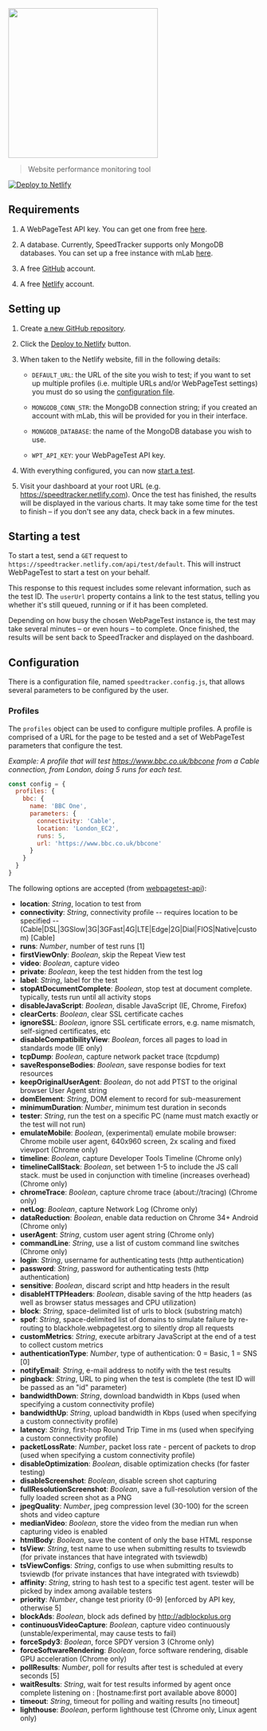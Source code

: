 <img src="https://speedtracker.org/assets/images/logo-full-square-inverted.png" width="300">

> Website performance monitoring tool

[![Deploy to Netlify](https://www.netlify.com/img/deploy/button.svg)](https://app.netlify.com/start/deploy?repository=https://github.com/speedtracker/speedtracker-netlify)

## Requirements

1. A WebPageTest API key. You can get one from free [here](https://www.webpagetest.org/getkey.php).

1. A database. Currently, SpeedTracker supports only MongoDB databases. You can set up a free instance with mLab [here](https://mlab.com/).

1. A free [GitHub](https://github.com) account.

1. A free [Netlify](https://netlify.com) account.

## Setting up

1. Create [a new GitHub repository](https://github.com/new).

1. Click the [Deploy to Netlify](https://app.netlify.com/start/deploy?repository=https://github.com/speedtracker/speedtracker-netlify) button.

1. When taken to the Netlify website, fill in the following details:

    - `DEFAULT_URL`: the URL of the site you wish to test; if you want to set up multiple profiles (i.e. multiple URLs and/or WebPageTest settings) you must do so using the [configuration file](#configuration).

    - `MONGODB_CONN_STR`: the MongoDB connection string; if you created an account with mLab, this will be provided for you in their interface.

    - `MONGODB_DATABASE`: the name of the MongoDB database you wish to use.

    - `WPT_API_KEY`: your WebPageTest API key.

1. With everything configured, you can now [start a test](#starting-a-test).

1. Visit your dashboard at your root URL (e.g. https://speedtracker.netlify.com). Once the test has finished, the results will be displayed in the various charts. It may take some time for the test to finish – if you don't see any data, check back in a few minutes.

## Starting a test

To start a test, send a `GET` request to `https://speedtracker.netlify.com/api/test/default`. This will instruct WebPageTest to start a test on your behalf.

This response to this request includes some relevant information, such as the test ID. The `userUrl` property contains a link to the test status, telling you whether it's still queued, running or if it has been completed.

Depending on how busy the chosen WebPageTest instance is, the test may take several minutes – or even hours – to complete. Once finished, the results will be sent back to SpeedTracker and displayed on the dashboard.

## Configuration

There is a configuration file, named `speedtracker.config.js`, that allows several parameters to be configured by the user.

### Profiles

The `profiles` object can be used to configure multiple profiles. A profile is comprised of a URL for the page to be tested and a set of WebPageTest parameters that configure the test.

*Example: A profile that will test https://www.bbc.co.uk/bbcone from a Cable connection, from London, doing 5 runs for each test.*

```js
const config = {
  profiles: {
    bbc: {
      name: 'BBC One',
      parameters: {
        connectivity: 'Cable',
        location: 'London_EC2',
        runs: 5,
        url: 'https://www.bbc.co.uk/bbcone'
      }
    }
  }
}
```

The following options are accepted (from [webpagetest-api](https://github.com/marcelduran/webpagetest-api)):

* **location**: _String_, location to test from
* **connectivity**: _String_, connectivity profile -- requires location to be specified -- (Cable|DSL|3GSlow|3G|3GFast|4G|LTE|Edge|2G|Dial|FIOS|Native|custom) [Cable]
* **runs**: _Number_, number of test runs [1]
* **firstViewOnly**: _Boolean_, skip the Repeat View test
* **video**: _Boolean_, capture video
* **private**: _Boolean_, keep the test hidden from the test log
* **label**: _String_, label for the test
* **stopAtDocumentComplete**: _Boolean_, stop test at document complete. typically, tests run until all activity stops
* **disableJavaScript**: _Boolean_, disable JavaScript (IE, Chrome, Firefox)
* **clearCerts**: _Boolean_, clear SSL certificate caches
* **ignoreSSL**: _Boolean_, ignore SSL certificate errors, e.g. name mismatch, self-signed certificates, etc
* **disableCompatibilityView**: _Boolean_, forces all pages to load in standards mode (IE only)
* **tcpDump**: _Boolean_, capture network packet trace (tcpdump)
* **saveResponseBodies**: _Boolean_, save response bodies for text resources
* **keepOriginalUserAgent**: _Boolean_, do not add PTST to the original browser User Agent string
* **domElement**: _String_, DOM element to record for sub-measurement
* **minimumDuration**: _Number_, minimum test duration in seconds
* **tester**: _String_, run the test on a specific PC (name must match exactly or the test will not run)
* **emulateMobile**: _Boolean_, (experimental) emulate mobile browser: Chrome mobile user agent, 640x960 screen, 2x scaling and fixed viewport (Chrome only)
* **timeline**: _Boolean_, capture Developer Tools Timeline (Chrome only)
* **timelineCallStack**: _Boolean_, set between 1-5 to include the JS call stack. must be used in conjunction with timeline (increases overhead) (Chrome only)
* **chromeTrace**: _Boolean_, capture chrome trace (about://tracing) (Chrome only)
* **netLog**: _Boolean_, capture Network Log (Chrome only)
* **dataReduction**: _Boolean_, enable data reduction on Chrome 34+ Android (Chrome only)
* **userAgent**: _String_, custom user agent string (Chrome only)
* **commandLine**: _String_, use a list of custom command line switches (Chrome only)
* **login**: _String_, username for authenticating tests (http authentication)
* **password**: _String_, password for authenticating tests (http authentication)
* **sensitive**: _Boolean_, discard script and http headers in the result
* **disableHTTPHeaders**: _Boolean_, disable saving of the http headers (as well as browser status messages and CPU utilization)
* **block**: _String_, space-delimited list of urls to block (substring match)
* **spof**: _String_, space-delimited list of domains to simulate failure by re-routing to blackhole.webpagetest.org to silently drop all requests
* **customMetrics**: _String_, execute arbitrary JavaScript at the end of a test to collect custom metrics
* **authenticationType**: _Number_, type of authentication: 0 = Basic, 1 = SNS [0]
* **notifyEmail**: _String_, e-mail address to notify with the test results
* **pingback**: _String_, URL to ping when the test is complete (the test ID will be passed as an "id" parameter)
* **bandwidthDown**: _String_, download bandwidth in Kbps (used when specifying a custom connectivity profile)
* **bandwidthUp**: _String_, upload bandwidth in Kbps (used when specifying a custom connectivity profile)
* **latency**: _String_, first-hop Round Trip Time in ms (used when specifying a custom connectivity profile)
* **packetLossRate**: _Number_, packet loss rate - percent of packets to drop (used when specifying a custom connectivity profile)
* **disableOptimization**: _Boolean_, disable optimization checks (for faster testing)
* **disableScreenshot**: _Boolean_, disable screen shot capturing
* **fullResolutionScreenshot**: _Boolean_, save a full-resolution version of the fully loaded screen shot as a PNG
* **jpegQuality**: _Number_, jpeg compression level (30-100) for the screen shots and video capture
* **medianVideo**: _Boolean_, store the video from the median run when capturing video is enabled
* **htmlBody**: _Boolean_, save the content of only the base HTML response
* **tsView**: _String_, test name to use when submitting results to tsviewdb (for private instances that have integrated with tsviewdb)
* **tsViewConfigs**: _String_, configs to use when submitting results to tsviewdb (for private instances that have integrated with tsviewdb)
* **affinity**: _String_, string to hash test to a specific test agent. tester will be picked by index among available testers
* **priority**: _Number_, change test priority (0-9) [enforced by API key, otherwise 5]
* **blockAds**: _Boolean_, block ads defined by http://adblockplus.org
* **continuousVideoCapture**: _Boolean_, capture video continuously (unstable/experimental, may cause tests to fail)
* **forceSpdy3**: _Boolean_, force SPDY version 3 (Chrome only)
* **forceSoftwareRendering**: _Boolean_, force software rendering, disable GPU acceleration (Chrome only)
* **pollResults**: _Number_, poll for results after test is scheduled at every <interval> seconds [5]
* **waitResults**: _String_, wait for test results informed by agent once complete listening on <hostname>:<port> [hostname:first port available above 8000]
* **timeout**: _String_, timeout for polling and waiting results [no timeout]
* **lighthouse**: _Boolean_, perform lighthouse test (Chrome only, Linux agent only)

